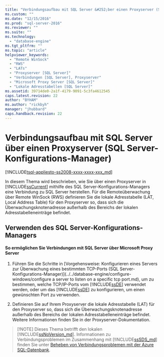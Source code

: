 ```yaml
---
title: "Verbindungsaufbau mit SQL Server &#252;ber einen Proxyserver (SQL Server-Konfigurations-Manager) | Microsoft Docs"
ms.custom: ""
ms.date: "12/15/2016"
ms.prod: "sql-server-2016"
ms.reviewer: ""
ms.suite: ""
ms.technology: 
  - "database-engine"
ms.tgt_pltfrm: ""
ms.topic: "article"
helpviewer_keywords: 
  - "Remote WinSock"
  - "RWS"
  - "LATs"
  - "Proxyserver [SQL Server]"
  - "Verbindungen [SQL Server], Proxyserver"
  - "Microsoft Proxy Server [SQL Server]"
  - "Lokale Adresstabellen [SQL Server]"
ms.assetid: 39714de0-2a1f-4179-9091-5c3fa4612545
caps.latest.revision: 22
author: "BYHAM"
ms.author: "rickbyh"
manager: "jhubbard"
caps.handback.revision: 22
---
```

# Verbindungsaufbau mit SQL Server &#252;ber einen Proxyserver (SQL Server-Konfigurations-Manager)
[!INCLUDE[tsql-appliesto-ss2008-xxxx-xxxx-xxx_md](../../includes/tsql-appliesto-ss2008-xxxx-xxxx-xxx-md.md)]

  In diesem Thema wird beschrieben, wie Sie über einen Proxyserver in [!INCLUDE[ssCurrent](../../includes/sscurrent-md.md)] mithilfe des SQL Server-Konfigurations-Managers eine Verbindung zu SQL Server herstellen. Für die Remoteüberwachung über Remote WinSock (RWS) definieren Sie die lokale Adresstabelle (LAT, Local Address Table) für den Proxyserver so, dass sich die Überwachungsknotenadresse außerhalb des Bereichs der lokalen Adresstabelleneinträge befindet.  
  
##  <a name="a-namessmsprocedurea-using-sql-server-configuration-manager"></a><a name="SSMSProcedure"></a> Verwenden des SQL Server-Konfigurations-Managers  
  
#### <a name="to-enable-connections-to-sql-server-through-microsoft-proxy-server"></a>So ermöglichen Sie Verbindungen mit SQL Server über Microsoft Proxy Server  
  
1.  Führen Sie die Schritte in [Vorgehensweise: Konfigurieren eines Servers zur Überwachung eines bestimmten TCP-Ports &#40;SQL Server-Konfigurations-Manager&#41;](../../database-engine/configure-windows/configure a server to listen on a specific tcp port.md), um zu bestimmen, welche TCP/IP-Ports vom [!INCLUDE[ssDE](../../includes/ssde-md.md)] verwendet werden, oder um das [!INCLUDE[ssDE](../../includes/ssde-md.md)] zu konfigurieren, um einen gewünschten Port zu verwenden.  
  
2.  Definieren Sie auf Ihrem Proxyserver die lokale Adresstabelle (LAT) für den Proxyserver so, dass sich die Überwachungsknotenadresse außerhalb des Bereichs der lokalen Adresstabelleneinträge befindet. Weitere Informationen finden Sie in der Proxyserver-Dokumentation.  
  
>  [!NOTE]
>  Dieses Thema betrifft den lokalen [!INCLUDE[ssNoVersion_md](../../includes/ssnoversion-md.md)]. Informationen zu Verbindungsproblemen im Zusammenhang mit [!INCLUDE[ssSDS_md](../../includes/sssds-md.md)] finden Sie unter [Beheben von Verbindungsproblemen mit der Azure SQL-Datenbank](https://docs.microsoft.com/azure/sql-database/sql-database-troubleshoot-common-connection-issues).  

